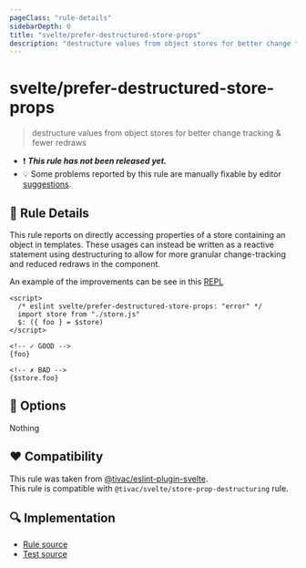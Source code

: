 ```yaml
---
pageClass: "rule-details"
sidebarDepth: 0
title: "svelte/prefer-destructured-store-props"
description: "destructure values from object stores for better change tracking & fewer redraws"
---
```


# svelte/prefer-destructured-store-props

> destructure values from object stores for better change tracking & fewer redraws

- :exclamation: <badge text="This rule has not been released yet." vertical="middle" type="error"> **_This rule has not been released yet._** </badge>
- :bulb: Some problems reported by this rule are manually fixable by editor [suggestions](https://eslint.org/docs/developer-guide/working-with-rules#providing-suggestions).

## :book: Rule Details

This rule reports on directly accessing properties of a store containing an object in templates. These usages can instead be written as a reactive statement using destructuring to allow for more granular change-tracking and reduced redraws in the component.

An example of the improvements can be see in this [REPL](https://svelte.dev/repl/7de86fea94ff40c48abb82da534dfb89)

<ESLintCodeBlock>

<!--eslint-skip-->

```svelte
<script>
  /* eslint svelte/prefer-destructured-store-props: "error" */
  import store from "./store.js"
  $: ({ foo } = $store)
</script>

<!-- ✓ GOOD -->
{foo}

<!-- ✗ BAD -->
{$store.foo}
```

</ESLintCodeBlock>

## :wrench: Options

Nothing

## :heart: Compatibility

This rule was taken from [@tivac/eslint-plugin-svelte].  
This rule is compatible with `@tivac/svelte/store-prop-destructuring` rule.

[@tivac/eslint-plugin-svelte]: https://github.com/tivac/eslint-plugin-svelte/

## :mag: Implementation

- [Rule source](https://github.com/ota-meshi/eslint-plugin-svelte/blob/main/src/rules/prefer-destructured-store-props.ts)
- [Test source](https://github.com/ota-meshi/eslint-plugin-svelte/blob/main/tests/src/rules/prefer-destructured-store-props.ts)
